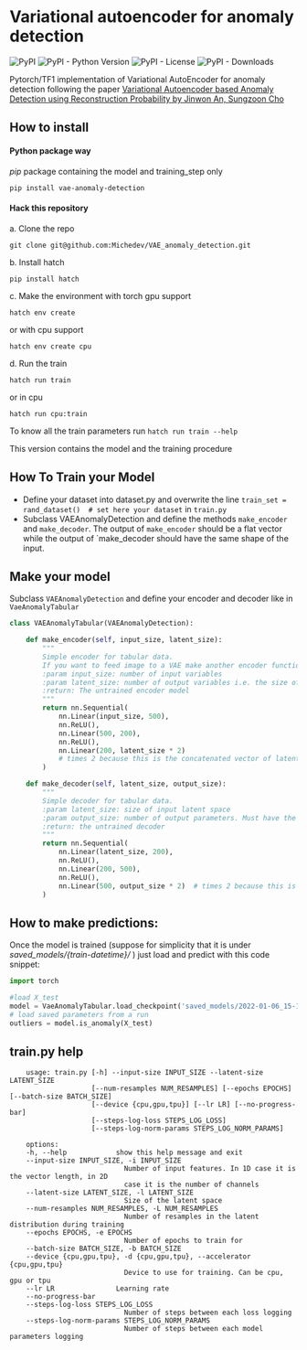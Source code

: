 # Variational autoencoder for anomaly detection

![PyPI](https://img.shields.io/pypi/v/vae-anomaly-detection?style=flat-square)
![PyPI - Python Version](https://img.shields.io/pypi/pyversions/vae-anomaly-detection?style=flat-square)
![PyPI - License](https://img.shields.io/pypi/l/vae-anomaly-detection?style=flat-square)
![PyPI - Downloads](https://img.shields.io/pypi/dm/vae-anomaly-detection?style=flat-square)

Pytorch/TF1 implementation of Variational AutoEncoder for anomaly detection following the paper
 [Variational Autoencoder based Anomaly Detection using Reconstruction Probability by Jinwon An, Sungzoon Cho](https://www.semanticscholar.org/paper/Variational-Autoencoder-based-Anomaly-Detection-An-Cho/061146b1d7938d7a8dae70e3531a00fceb3c78e8)
 <br>

## How to install

#### Python package way
 _pip_ package containing the model and training_step only 
   
    pip install vae-anomaly-detection


#### Hack this repository


   a. Clone the repo

    git clone git@github.com:Michedev/VAE_anomaly_detection.git

   b. Install hatch

    pip install hatch

   c. Make the environment with torch gpu support

    hatch env create
      
or with cpu support

    hatch env create cpu

   d. Run the train

    hatch run train

or in cpu
          
    hatch run cpu:train

   To know all the train parameters run `hatch run train --help`




This version contains the model and the training procedure

## How To Train your Model

- Define your dataset into dataset.py and overwrite the line `train_set = rand_dataset()  # set here your dataset` in `train.py`
- Subclass VAEAnomalyDetection and define the methods `make_encoder` and `make_decoder`. The output of `make_encoder` should be a flat vector while the output of `make_decoder should have the same shape of the input.
## Make your model

Subclass ```VAEAnomalyDetection``` and define your encoder and decoder like in ```VaeAnomalyTabular```

```python
class VAEAnomalyTabular(VAEAnomalyDetection):

    def make_encoder(self, input_size, latent_size):
        """
        Simple encoder for tabular data.
        If you want to feed image to a VAE make another encoder function with Conv2d instead of Linear layers.
        :param input_size: number of input variables
        :param latent_size: number of output variables i.e. the size of the latent space since it's the encoder of a VAE
        :return: The untrained encoder model
        """
        return nn.Sequential(
            nn.Linear(input_size, 500),
            nn.ReLU(),
            nn.Linear(500, 200),
            nn.ReLU(),
            nn.Linear(200, latent_size * 2)
            # times 2 because this is the concatenated vector of latent mean and variance
        )

    def make_decoder(self, latent_size, output_size):
        """
        Simple decoder for tabular data.
        :param latent_size: size of input latent space
        :param output_size: number of output parameters. Must have the same value of input_size
        :return: the untrained decoder
        """
        return nn.Sequential(
            nn.Linear(latent_size, 200),
            nn.ReLU(),
            nn.Linear(200, 500),
            nn.ReLU(),
            nn.Linear(500, output_size * 2)  # times 2 because this is the concatenated vector of reconstructed mean and variance
        )
```

## How to make predictions:
Once the model is trained (suppose for simplicity that it is under _saved_models/{train-datetime}/_ ) just load and predict with this code snippet:
```python
import torch

#load X_test
model = VaeAnomalyTabular.load_checkpoint('saved_models/2022-01-06_15-12-23/last.ckpt')
# load saved parameters from a run
outliers = model.is_anomaly(X_test)
```


## train.py help

        usage: train.py [-h] --input-size INPUT_SIZE --latent-size LATENT_SIZE
                        [--num-resamples NUM_RESAMPLES] [--epochs EPOCHS] [--batch-size BATCH_SIZE]
                        [--device {cpu,gpu,tpu}] [--lr LR] [--no-progress-bar]
                        [--steps-log-loss STEPS_LOG_LOSS]
                        [--steps-log-norm-params STEPS_LOG_NORM_PARAMS]

        options:
        -h, --help            show this help message and exit
        --input-size INPUT_SIZE, -i INPUT_SIZE
                                Number of input features. In 1D case it is the vector length, in 2D
                                case it is the number of channels
        --latent-size LATENT_SIZE, -l LATENT_SIZE
                                Size of the latent space
        --num-resamples NUM_RESAMPLES, -L NUM_RESAMPLES
                                Number of resamples in the latent distribution during training
        --epochs EPOCHS, -e EPOCHS
                                Number of epochs to train for
        --batch-size BATCH_SIZE, -b BATCH_SIZE
        --device {cpu,gpu,tpu}, -d {cpu,gpu,tpu}, --accelerator {cpu,gpu,tpu}
                                Device to use for training. Can be cpu, gpu or tpu
        --lr LR               Learning rate
        --no-progress-bar
        --steps-log-loss STEPS_LOG_LOSS
                                Number of steps between each loss logging
        --steps-log-norm-params STEPS_LOG_NORM_PARAMS
                                Number of steps between each model parameters logging
